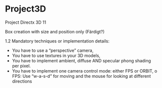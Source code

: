 # Project3D
Project Directx 3D 11

Box creation with size and position only (Färdigt?)

1.2 
Mandatory techniques or implementation details: 
- You have to use a “perspective” camera, 
- You have to use textures in your 3D models, 
- You have to implement ambient, diffuse AND specular phong shading per pixel. 
- You have to implement one camera control mode: either FPS or ORBIT, 
  o FPS: Use “w-a-s-d” for moving and the mouse for looking at different directions 
